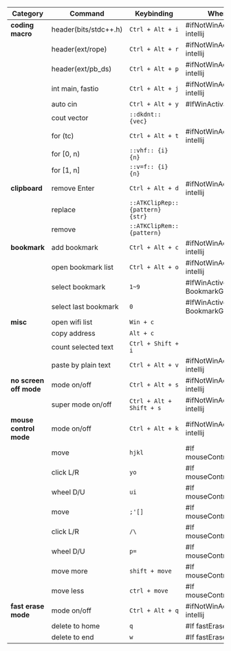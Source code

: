 | Category                 | Command                         | Keybinding                      | When                             |
|--------------------------|---------------------------------|---------------------------------|----------------------------------|
| **coding macro**         | header(bits/stdc++.h)           | `Ctrl + Alt + i`                | #ifNotWinActive intellij         |
|                          | header(ext/rope)                | `Ctrl + Alt + r`                | #ifNotWinActive intellij         |
|                          | header(ext/pb_ds)               | `Ctrl + Alt + p`                | #ifNotWinActive intellij         |
|                          | int main, fastio                | `Ctrl + Alt + j`                | #ifNotWinActive intellij         |
|                          | auto cin                        | `Ctrl + Alt + y`                | #IfWinActivate VSC               |
|                          | cout vector                     | `::dkdnt:: {vec}`               |                                  |
|                          | for (tc)                        | `Ctrl + Alt + t`                | #ifNotWinActive intellij         |
|                          | for [0, n)                      | `::vhf:: {i} {n}`               |                                  |
|                          | for [1, n]                      | `::v=f:: {i} {n}`               |                                  |
| **clipboard**            | remove Enter                    | `Ctrl + Alt + d`                | #ifNotWinActive intellij         |
|                          | replace                         | `::ATKClipRep:: {pattern} {str}`|                                  |
|                          | remove                          | `::ATKClipRem:: {pattern}`      |                                  |
| **bookmark**             | add bookmark                    | `Ctrl + Alt + c`                | #ifNotWinActive intellij         |
|                          | open bookmark list              | `Ctrl + Alt + o`                | #ifNotWinActive intellij         |
|                          | select bookmark                 | `1~9`                           | #IfWinActive BookmarkGUI         |
|                          | select last bookmark            | `0`                             | #IfWinActive BookmarkGUI         |
| **misc**                 | open wifi list                  | `Win + c`                       |                                  |
|                          | copy address                    | `Alt + c`                       |                                  |
|                          | count selected text             | `Ctrl + Shift + i`              |                                  |
|                          | paste by plain text             | `Ctrl + Alt + v`                | #ifNotWinActive intellij         |
| **no screen off mode**   | mode on/off                     | `Ctrl + Alt + s`                | #ifNotWinActive intellij         |
|                          | super mode on/off               | `Ctrl + Alt + Shift + s`        | #ifNotWinActive intellij         |
| **mouse control mode**   | mode on/off                     | `Ctrl + Alt + k`                | #ifNotWinActive intellij         |
|                          | move                            | `hjkl`                          | #If mouseControlMode             |
|                          | click L/R                       | `yo`                            | #If mouseControlMode             |
|                          | wheel D/U                       | `ui`                            | #If mouseControlMode             |
|                          | move                            | `;'[]`                          | #If mouseControlMode             |
|                          | click L/R                       | `/\`                            | #If mouseControlMode             |
|                          | wheel D/U                       | `p=`                            | #If mouseControlMode             |
|                          | move more                       | `shift + move`                  | #If mouseControlMode             |
|                          | move less                       | `ctrl + move`                   | #If mouseControlMode             |
| **fast erase mode**      | mode on/off                     | `Ctrl + Alt + q`                | #ifNotWinActive intellij         |
|                          | delete to home                  | `q`                             | #If fastEraseMode                |
|                          | delete to end                   | `w`                             | #If fastEraseMode                |